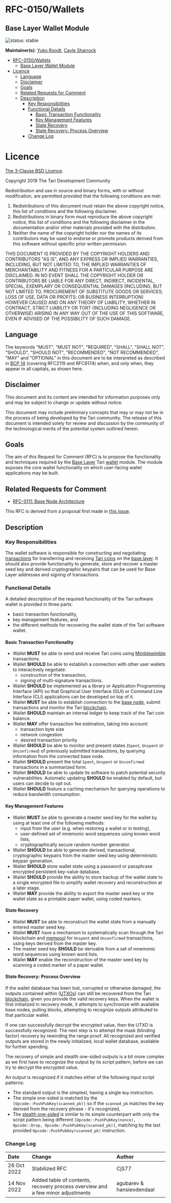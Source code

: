 # RFC-0150/Wallets

## Base Layer Wallet Module

![status: stable](theme/images/status-stable.svg)

**Maintainer(s)**: [Yuko Roodt](https://github.com/neonknight64), [Cayle Sharrock](https://github.com/CjS77)


<!-- TOC -->
* [RFC-0150/Wallets](#rfc-0150wallets)
    * [Base Layer Wallet Module](#base-layer-wallet-module)
* [Licence](#licence)
    * [Language](#language)
    * [Disclaimer](#disclaimer)
    * [Goals](#goals)
    * [Related Requests for Comment](#related-requests-for-comment)
    * [Description](#description)
        * [Key Responsibilities](#key-responsibilities)
        * [Functional Details](#functional-details)
            * [Basic Transaction Functionality](#basic-transaction-functionality)
            * [Key Management Features](#key-management-features)
            * [State Recovery](#state-recovery)
            * [State Recovery: Process Overview](#state-recovery-process-overview)
        * [Change Log](#change-log)
<!-- TOC -->



# Licence

[The 3-Clause BSD Licence](https://opensource.org/licenses/BSD-3-Clause).

Copyright 2019 The Tari Development Community

Redistribution and use in source and binary forms, with or without modification, are permitted provided that the
following conditions are met:

1. Redistributions of this document must retain the above copyright notice, this list of conditions and the following
   disclaimer.
2. Redistributions in binary form must reproduce the above copyright notice, this list of conditions and the following
   disclaimer in the documentation and/or other materials provided with the distribution.
3. Neither the name of the copyright holder nor the names of its contributors may be used to endorse or promote products
   derived from this software without specific prior written permission.

THIS DOCUMENT IS PROVIDED BY THE COPYRIGHT HOLDERS AND CONTRIBUTORS "AS IS", AND ANY EXPRESS OR IMPLIED WARRANTIES,
INCLUDING, BUT NOT LIMITED TO, THE IMPLIED WARRANTIES OF MERCHANTABILITY AND FITNESS FOR A PARTICULAR PURPOSE ARE
DISCLAIMED. IN NO EVENT SHALL THE COPYRIGHT HOLDER OR CONTRIBUTORS BE LIABLE FOR ANY DIRECT, INDIRECT, INCIDENTAL,
SPECIAL, EXEMPLARY OR CONSEQUENTIAL DAMAGES (INCLUDING, BUT NOT LIMITED TO, PROCUREMENT OF SUBSTITUTE GOODS OR
SERVICES; LOSS OF USE, DATA OR PROFITS; OR BUSINESS INTERRUPTION) HOWEVER CAUSED AND ON ANY THEORY OF LIABILITY,
WHETHER IN CONTRACT, STRICT LIABILITY OR TORT (INCLUDING NEGLIGENCE OR OTHERWISE) ARISING IN ANY WAY OUT OF THE USE OF
THIS SOFTWARE, EVEN IF ADVISED OF THE POSSIBILITY OF SUCH DAMAGE.

## Language

The keywords "MUST", "MUST NOT", "REQUIRED", "SHALL", "SHALL NOT", "SHOULD", "SHOULD NOT", "RECOMMENDED",
"NOT RECOMMENDED", "MAY" and "OPTIONAL" in this document are to be interpreted as described in
[BCP 14](https://tools.ietf.org/html/bcp14) (covering RFC2119 and RFC8174) when, and only when, they appear in all capitals, as
shown here.

## Disclaimer

This document and its content are intended for information purposes only and may be subject to change or update
without notice.

This document may include preliminary concepts that may or may not be in the process of being developed by the Tari
community. The release of this document is intended solely for review and discussion by the community of the
technological merits of the potential system outlined herein.

## Goals

The aim of this Request for Comment (RFC) is to propose the functionality and techniques required by the [Base Layer]
Tari [wallet] module. The module exposes the core wallet functionality on which user-facing wallet applications may be built.

## Related Requests for Comment

* [RFC-0111: Base Node Architecture](./RFC-0111_BaseNodeArchitecture.md)

This RFC is derived from a proposal first made in [this issue](https://github.com/tari-project/tari/issues/17).

## Description

### Key Responsibilities

The wallet software is responsible for constructing and negotiating [transactions][transaction] for transferring and receiving
[Tari coins][Tari coin] on the [base layer][Base Layer]. It should also provide functionality to generate, store and recover a master seed key
and derived cryptographic keypairs that can be used for Base Layer addresses and signing of transactions.

### Functional Details

A detailed description of the required functionality of the Tari software wallet is provided in three parts:
* basic transaction functionality,
* key management features, and
* the different methods for recovering the wallet state of the Tari software wallet.

#### Basic Transaction Functionality

- Wallet **MUST** be able to send and receive Tari coins using [Mimblewimble] transactions.
- Wallet **SHOULD** be able to establish a connection with other user wallets to interactively negotiate:
    - construction of the transaction,
    - signing of multi-signature transactions.
- Wallet **SHOULD** be implemented as a library or Application Programming Interface (API) so that Graphical
  User Interface (GUI) or Command Line Interface (CLI) applications can be developed on top of it.
- Wallet **MUST** be able to establish connection to the [base node][Base Node], submit transactions and monitor the Tari [blockchain].
- Wallet **SHOULD** maintain an internal ledger to keep track of the Tari coin balance.
- Wallet **MAY** offer transaction fee estimation, taking into account:
    - transaction byte size
    - network congestion
    - desired transaction priority
- Wallet **SHOULD** be able to monitor and present states (`Spent`, `Unspent` or `Unconfirmed`) of previously submitted transactions,
  by querying information from the connected base node.
- Wallet **SHOULD** present the total `Spent`, `Unspent` or `Unconfirmed` transactions in a summarized form.
- Wallet **SHOULD** be able to update its software to patch potential security vulnerabilities.
  Automatic updating **SHOULD** be enabled by default, but users can decide to opt out.
- Wallet **SHOULD** feature a caching mechanism for querying operations to reduce bandwidth consumption.

#### Key Management Features

- Wallet **MUST** be able to generate a master seed key for the wallet by using at least one of the following methods:
    - input from the user (e.g. when restoring a wallet or in testing),
    - user-defined set of mnemonic word sequences using known word lists,
    - cryptographically secure random number generator.
- Wallet **SHOULD** be able to generate derived, transactional, cryptographic keypairs from the master seed key using deterministic
  keypair generation.
- Wallet **SHOULD** store wallet state using a password or passphrase encrypted persistent key-value database.
- Wallet **SHOULD** provide the ability to store backup of the wallet state to a single encrypted file to simplify wallet recovery and
  reconstruction at a later stage.
- Wallet **MAY** provide the ability to export the master seed key or the wallet state as a printable paper wallet, using coded markers.

#### State Recovery

- Wallet **MUST** be able to reconstruct the wallet state from a manually entered master seed key.
- Wallet **MUST** have a mechanism to systematically scan through the Tari blockchain and [mempool](RFC-0190_Mempool.md) for `Unspent` and `Unconfirmed`
  transactions, using keys derived from the master key.
- The master seed key **SHOULD** be derivable from a set of mnemonic word sequences using known word lists.
- Wallet **MAY** enable the reconstruction of the master seed key by scanning a coded marker of a paper wallet.

#### State Recovery: Process Overview
If the wallet database has been lost, corrupted or otherwise damaged, the outputs contained within ([UTXOs](Glossary.md#unspent-transaction-outputs))
can still be recovered from the Tari [blockchain], given you provide the valid recovery keys. When the wallet is first initialized in recovery mode,
it attempts to synchronize with available base nodes, pulling blocks, attempting to recognize outputs attributed to that particular wallet.

If one can successfully decrypt the encrypted value, then the UTXO is successfully recognized. The next step is to attempt the mask (blinding factor)
recovery by rewinding the range proof. All recognized and verified outputs are stored in the newly initialized, local wallet database,
available for further spending.

The recovery of simple and stealth one-sided outputs is a bit more complex as we first have to recognize the output by its script pattern, before we can try
to decrypt the encrypted value.

An output is recognized if it matches either of the following input script patterns:

- The standard output is the simplest, having a single `Nop` instruction.
- The simple one-sided is matched by the `[Opcode::PushPubKey(scanned_pk)]` so if the `scanned_pk` matches the key derived from the recovery phrase - it's recognized,
- The [stealth one-sided](RFC-0203_StealthAddresses.md) is similar to its simple counterpart with only the script pattern being different `[Opcode::PushPubKey(nonce), Opcode::Drop, Opcode::PushPubKey(scanned_pk)]`, matching by the last provided `Opcode::PushPubKey(scanned_pk)` instruction.



[wallet]: Glossary.md#wallet
[Base Layer]: Glossary.md#base-layer
[tari coin]: Glossary.md#tari-coin
[transaction]: Glossary.md#transaction
[mimblewimble]: Glossary.md#mimblewimble
[blockchain]: Glossary.md#blockchain
[base node]: Glossary.md#base-node

### Change Log

| Date        | Change                                                                         | Author                    |
|:------------|:-------------------------------------------------------------------------------|:--------------------------|
| 26 Oct 2022 | Stabilized RFC                                                                 | CjS77                     |
| 14 Nov 2022 | Added table of contents, recovery process overview and a few minor adjustments | agubarev & hansieodendaal |